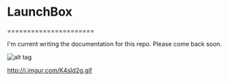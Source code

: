 # LaunchBox
======================

I'm current writing the documentation for this repo. Please come back soon.

![alt tag](http://i.imgur.com/K4sId2g.gif)

http://i.imgur.com/K4sId2g.gif


